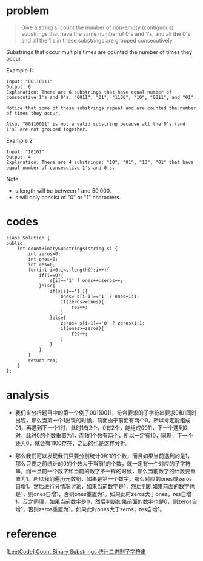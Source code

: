 # problem
>Give a string s, count the number of non-empty (contiguous) substrings that have the same number of 0's and 1's, and all the 0's and all the 1's in these substrings are grouped consecutively.

Substrings that occur multiple times are counted the number of times they occur.

Example 1:
```
Input: "00110011"
Output: 6
Explanation: There are 6 substrings that have equal number of consecutive 1's and 0's: "0011", "01", "1100", "10", "0011", and "01".

Notice that some of these substrings repeat and are counted the number of times they occur.

Also, "00110011" is not a valid substring because all the 0's (and 1's) are not grouped together.
```
Example 2:
```
Input: "10101"
Output: 4
Explanation: There are 4 substrings: "10", "01", "10", "01" that have equal number of consecutive 1's and 0's.
```

Note:
- s.length will be between 1 and 50,000.
- s will only consist of "0" or "1" characters.

# codes
```
class Solution {
public:
    int countBinarySubstrings(string s) {
        int zeros=0;
        int ones=0;
        int res=0;
        for(int i=0;i<s.length();i++){
            if(i==0){
                s[i]=='1' ? ones++:zeros++;
            }else{
                if(s[i]=='1'){
                    ones= s[i-1]=='1' ? ones+1:1;
                    if(zeros>=ones){
                        res++;
                    }
                }else{
                    zeros= s[i-1]=='0' ? zeros+1:1;
                    if(ones>=zeros){
                        res++;
                    }
                }
            }
        }
        return res;
    }
};
```

# analysis
>
- 我们来分析题目中的第一个例子00110011，符合要求的子字符串要求0和1同时出现，那么当第一个1出现的时候，前面由于前面有两个0，所以肯定能组成01，再遇到下一个1时，此时1有2个，0有2个，能组成0011，下一个遇到0时，此时0的个数重置为1，而1的个数有两个，所以一定有10，同理，下一个还为0，就会有1100存在，之后的也是这样分析。

- 那么我们可以发现我们只要分别统计0和1的个数，而且如果当前遇到的是1，那么只要之前统计的0的个数大于当前1的个数，就一定有一个对应的子字符串，而一旦前一个数字和当前的数字不一样的时候，那么当前数字的计数要重置为1。所以我们遍历元数组，如果是第一个数字，那么对应的ones或zeros自增1。然后进行分情况讨论，如果当前数字是1，然后判断如果前面的数字也是1，则ones自增1，否则ones重置为1。如果此时zeros大于ones，res自增1。反之同理，如果当前数字是0，然后判断如果前面的数字也是0，则zeros自增1，否则zeros重置为1。如果此时ones大于zeros，res自增1。

# reference

[[LeetCode] Count Binary Substrings 统计二进制子字符串][1]

[1]: http://www.cnblogs.com/grandyang/p/7716150.html
